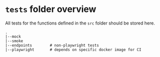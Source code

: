 # `tests` folder overview

All tests for the functions defined in the `src` folder should be stored here.

```
.
|--mock
|--smoke
|--endpoints        # non-playwright tests
|--playwright       # depends on specific docker image for CI
```
